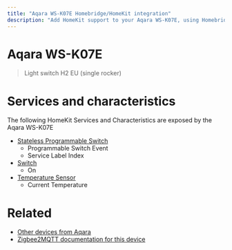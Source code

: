 ```yaml
---
title: "Aqara WS-K07E Homebridge/HomeKit integration"
description: "Add HomeKit support to your Aqara WS-K07E, using Homebridge, Zigbee2MQTT and homebridge-z2m."
---
```

<!---
This file has been GENERATED using src/docgen/docgen.ts
DO NOT EDIT THIS FILE MANUALLY!
-->
# Aqara WS-K07E
> Light switch H2 EU (single rocker)


# Services and characteristics
The following HomeKit Services and Characteristics are exposed by
the Aqara WS-K07E

* [Stateless Programmable Switch](../../action.md)
  * Programmable Switch Event
  * Service Label Index
* [Switch](../../switch.md)
  * On
* [Temperature Sensor](../../sensors.md)
  * Current Temperature


# Related
* [Other devices from Aqara](../index.md#aqara)
* [Zigbee2MQTT documentation for this device](https://www.zigbee2mqtt.io/devices/WS-K07E.html)